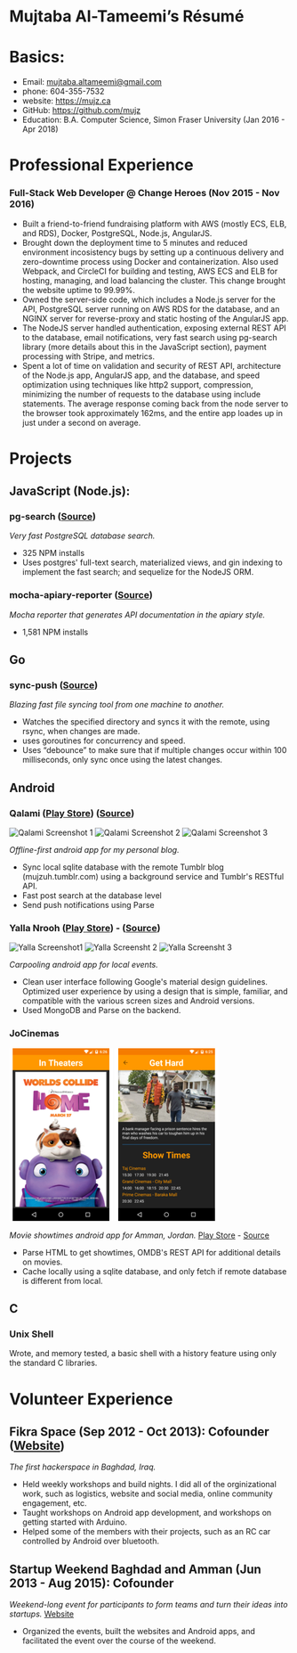 # Mujtaba Al-Tameemi’s Résumé
# Basics:
* Email: mujtaba.altameemi@gmail.com
* phone: 604-355-7532
* website: https://mujz.ca
* GitHub: https://github.com/mujz
* Education: B.A. Computer Science, Simon Fraser University (Jan 2016 - Apr 2018)

# Professional Experience
### Full-Stack Web Developer @ Change Heroes (Nov 2015 - Nov 2016)
* Built a friend-to-friend fundraising platform with AWS (mostly ECS, ELB, and RDS), Docker, PostgreSQL, Node.js, AngularJS.
* Brought down the deployment time to 5 minutes and reduced environment incosistency bugs by setting up a continuous delivery and zero-downtime process using Docker and containerization. Also used Webpack, and CircleCI for building and testing, AWS ECS and ELB for hosting, managing, and load balancing the cluster. This change brought the website uptime to 99.99%.
* Owned the server-side code, which includes a Node.js server for the API, PostgreSQL server running on AWS RDS for the database, and an NGINX server for reverse-proxy and static hosting of the AngularJS app.
* The NodeJS server handled authentication, exposing external REST API to the database, email notifications, very fast search using pg-search library (more details about this in the JavaScript section), payment processing with Stripe, and metrics.
* Spent a lot of time on validation and security of REST API, architecture of the Node.js app, AngularJS app, and the database, and speed optimization using techniques like http2 support, compression, minimizing the number of requests to the database using include statements. The average response coming back from the node server to the browser took approximately 162ms, and the entire app loades up in just under a second on average.

# Projects
## JavaScript (Node.js):
### pg-search ([Source](https://github.com/mujz/pg-search-sequelize))
_Very fast PostgreSQL database search._
* 325 NPM installs
* Uses postgres' full-text search, materialized views, and gin indexing to implement the fast search; and sequelize for the NodeJS ORM.

### mocha-apiary-reporter ([Source](https://github.com/mujz/mocha-apiary-reporter))
_Mocha reporter that generates API documentation in the apiary style._
* 1,581 NPM installs

## Go
### sync-push ([Source](https://github.com/mujz/sync-push))
_Blazing fast file syncing tool from one machine to another._
* Watches the specified directory and syncs it with the remote, using rsync, when changes are made.
* uses goroutines for concurrency and speed.
* Uses “debounce” to make sure that if multiple changes occur within 100 milliseconds, only sync once using the latest changes.

## Android
###  Qalami ([Play Store](https://play.google.com/store/apps/details?id=co.mujz.qalami)) ([Source](https://git.mujz.ca/mujz/qalami))
![Qalami Screenshot 1](https://lh3.googleusercontent.com/upP4vwMEduvRSba4j_vqRwTVsg0N-ZCGTkeVwcYME25eFeG6fphSxU1EsMw3EwezV3cP=h310-rw) ![Qalami Screenshot 2](https://lh3.googleusercontent.com/w0olcXI9CozrAr3J8xJ7rk1e_TEdG6To3doldRJUa__ON6VboCxQuqVlKJUFuKZrLyI=h310-rw)  ![Qalami Screenshot 3](https://lh3.googleusercontent.com/bOHNsAFyabnFtw0HphWa2mzgsudiw1PistIFZ4GHchjMOAQOy-k5l1SX_rbBJCGReYhk=h310-rw)

_Offline-first android app for my personal blog._  
* Sync local sqlite database with the remote Tumblr blog (mujzuh.tumblr.com) using a background service and Tumblr's RESTful API.
* Fast post search at the database level
* Send push notifications using Parse

### Yalla Nrooh ([Play Store](https://play.google.com/store/apps/details?id=co.mujz.yalla)) - ([Source](https://git.mujz.ca/mujz/yalla))
![Yalla Screenshot1](https://lh3.googleusercontent.com/GJqt45DEx6l5EyAoSj4dA5HSdjk0LUBNpCGm9HBt21drPKwtVaCmXioMts-Vf2nB3CE=h310-rw) ![Yalla Screensht 2](https://lh3.googleusercontent.com/BvPZCuecsrjgzNy_XQ7j45xKpqR30iYHfNOKfD1xKdF_ubNOke9_WdwNFj_ZumwarQ=h310-rw) ![Yalla Screensht 3](https://lh3.googleusercontent.com/qHanO6TYzx-HEPu39GFW3l47TBd6PvwqStEQCTQhWhlyPNeEHRnOAsRp6p2SjggEdQ0=h310-rw)

_Carpooling android app for local events._
* Clean user interface following Google's material design guidelines. Optimized user experience by using a design that is simple, familiar, and compatible with the various screen sizes and Android versions.
* Used MongoDB and Parse on the backend.

### JoCinemas
![JoCinemas Screenshot In Theaters](/nexus_5-1.png) ![JoCinemas Screenshot Movie Details](/nexus_5-2.png)

_Movie showtimes android app for Amman, Jordan._ [Play Store](https://play.google.com/store/apps/details?id=co.mujz.jocinemas)  - [Source](https://git.mujz.ca/mujz/JoCinemas)
* Parse HTML to get showtimes, OMDB's REST API for additional details on movies.
* Cache locally using a sqlite database, and only fetch if remote database is different from local.

## C
### Unix Shell
Wrote, and memory tested, a basic shell with a history feature using only the standard C libraries.

# Volunteer Experience
## Fikra Space (Sep 2012 - Oct 2013): Cofounder ([Website](https://www.facebook.com/FikraSpace))
_The first hackerspace in Baghdad, Iraq._
* Held weekly workshops and build nights. I did all of the orginizational work, such as logistics, website and social media, online community engagement, etc.
* Taught workshops on Android app development, and workshops on getting started with Arduino.
* Helped some of the members with their projects, such as an RC car controlled by Android over bluetooth.

## Startup Weekend Baghdad and Amman (Jun 2013 - Aug 2015): Cofounder
_Weekend-long event for participants to form teams and turn their ideas into startups._ [Website](https://startupweekend.org)
* Organized the events, built the websites and Android apps, and facilitated the event over the course of the weekend.
